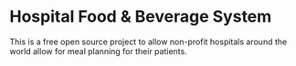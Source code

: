 # Hospital Food & Beverage System

This is a free open source project to allow non-profit hospitals around the world allow for meal planning for their patients.
